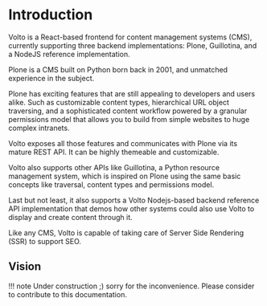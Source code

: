 # Introduction

Volto is a React-based frontend for content management systems (CMS), currently supporting three backend implementations: Plone, Guillotina, and a NodeJS reference implementation.

Plone is a CMS built on Python born back in 2001, and unmatched experience in the subject.

Plone has exciting features that are still appealing to developers and users alike. Such as customizable content types, hierarchical URL object traversing, and a sophisticated content workflow powered by a granular permissions model that allows you to build from simple websites to huge complex intranets.

Volto exposes all those features and communicates with Plone via its mature REST API. It can be highly themeable and customizable.

Volto also supports other APIs like Guillotina, a Python resource management system, which is inspired on Plone using the same basic concepts like traversal, content types and permissions model.

Last but not least, it also supports a Volto Nodejs-based backend reference API implementation that demos how other systems could also use Volto to display and create content through it.

Like any CMS, Volto is capable of taking care of Server Side Rendering (SSR) to support SEO.

## Vision

!!! note
    Under construction ;) sorry for the inconvenience. Please consider to
    contribute to this documentation.
